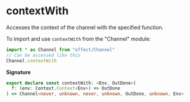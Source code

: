# contextWith

Accesses the context of the channel with the specified function.

To import and use `contextWith` from the "Channel" module:

```ts
import * as Channel from "effect/Channel"
// Can be accessed like this
Channel.contextWith
```

**Signature**

```ts
export declare const contextWith: <Env, OutDone>(
  f: (env: Context.Context<Env>) => OutDone
) => Channel<never, unknown, never, unknown, OutDone, unknown, Env>
```
